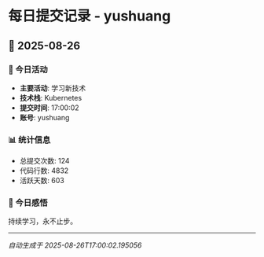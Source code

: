 # 每日提交记录 - yushuang

## 📅 2025-08-26

### 🎯 今日活动
- **主要活动**: 学习新技术
- **技术栈**: Kubernetes
- **提交时间**: 17:00:02
- **账号**: yushuang

### 📊 统计信息
- 总提交次数: 124
- 代码行数: 4832
- 活跃天数: 603

### 💭 今日感悟
持续学习，永不止步。

---
*自动生成于 2025-08-26T17:00:02.195056*
